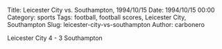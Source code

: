 Title: Leicester City vs. Southampton, 1994/10/15
Date: 1994/10/15 00:00
Category: sports
Tags: football, football scores, Leicester City, Southampton
Slug: leicester-city-vs-southampton
Author: carbonero


Leicester City 4 - 3 Southampton
